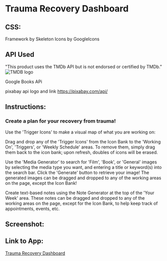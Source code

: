 # Trauma Recovery Dashboard

## CSS:
Framework by Skeleton
Icons by GoogleIcons

## API Used
"This product uses the TMDb API but is not endorsed or certified by TMDb."![TMDB logo](/images/tmdb.png=60x)

Google Books APi

pixabay api logo and link https://pixabay.com/api/

## Instructions:

### Create a plan for your recovery from trauma!

Use the 'Trigger Icons' to make a visual map of what you are working on:

Drag and drop any of the 'Trigger Icons' from the Icon Bank to the 'Working On', 'Triggers', or 'Weekly Schedule' areas.  To remove them, simply drag them back to the icon bank; upon refresh, doubles of icons will be erased.

Use the 'Media Generator' to search for 'Film', 'Book', or 'General' images by selecting the media type you want, and entering a title or keyword(s) into the search bar. Click the 'Generate' button to retrieve your image!
The generated images can be dragged and dropped to any of the working areas on the page, except the Icon Bank!

Create text-based notes using the Note Generator at the top of the 'Your Week' area.
These notes can be dragged and dropped to any of the working areas on the page, except for the Icon Bank, to help keep track of appointments, events, etc.

## Screenshot:

## Link to App:
[Trauma Recovery Dashboard](https://londonlast21.github.io/filmskeleton)

